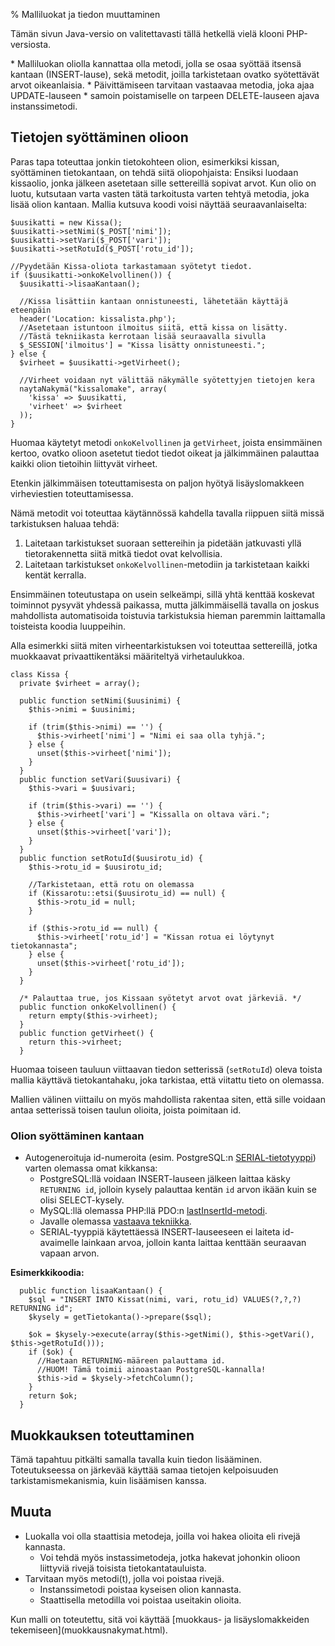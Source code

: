 % Malliluokat ja tiedon muuttaminen
<!-- order: 6 -->

<wip />

Tämän sivun Java-versio on valitettavasti tällä hetkellä vielä klooni PHP-versiosta.

<summary>
* Malliluokan oliolla kannattaa olla metodi, jolla se osaa syöttää itsensä kantaan (INSERT-lause), sekä metodit, joilla tarkistetaan ovatko syötettävät arvot oikeanlaisia.
* Päivittämiseen tarvitaan vastaavaa metodia, joka ajaa UPDATE-lauseen
* samoin poistamiselle on tarpeen DELETE-lauseen ajava instanssimetodi.
</summary>

## Tietojen syöttäminen olioon

Paras tapa toteuttaa jonkin tietokohteen olion, esimerkiksi kissan, syöttäminen tietokantaan, on tehdä siitä oliopohjaista:
Ensiksi luodaan kissaolio, jonka jälkeen asetetaan sille 
settereillä sopivat arvot. 
Kun olio on luotu, kutsutaan varta vasten tätä tarkoitusta varten
tehtyä metodia, joka lisää olion kantaan. Mallia kutsuva koodi voisi näyttää seuraavanlaiselta:

~~~inlinephp
$uusikatti = new Kissa();
$uusikatti->setNimi($_POST['nimi']);
$uusikatti->setVari($_POST['vari']);
$uusikatti->setRotuId($_POST['rotu_id']);

//Pyydetään Kissa-oliota tarkastamaan syötetyt tiedot.
if ($uusikatti->onkoKelvollinen()) {
  $uusikatti->lisaaKantaan();
  
  //Kissa lisättiin kantaan onnistuneesti, lähetetään käyttäjä eteenpäin
  header('Location: kissalista.php');
  //Asetetaan istuntoon ilmoitus siitä, että kissa on lisätty.
  //Tästä tekniikasta kerrotaan lisää seuraavalla sivulla
  $_SESSION['ilmoitus'] = "Kissa lisätty onnistuneesti.";
} else {
  $virheet = $uusikatti->getVirheet();

  //Virheet voidaan nyt välittää näkymälle syötettyjen tietojen kera
  naytaNakymä("kissalomake", array(
    'kissa' => $uusikatti,
    'virheet' => $virheet
  ));
}
~~~

Huomaa käytetyt metodi `onkoKelvollinen` ja `getVirheet`, joista
ensimmäinen kertoo, ovatko olioon asetetut tiedot tiedot oikeat ja
jälkimmäinen palauttaa kaikki olion tietoihin liittyvät virheet.

Etenkin jälkimmäisen toteuttamisesta on paljon hyötyä lisäyslomakkeen
virheviestien toteuttamisessa.

Nämä metodit voi toteuttaa käytännössä kahdella tavalla riippuen siitä
missä tarkistuksen haluaa tehdä:

1. Laitetaan tarkistukset suoraan settereihin ja pidetään jatkuvasti yllä
   tietorakennetta siitä mitkä tiedot ovat kelvollisia. 
2. Laitetaan tarkistukset `onkoKelvollinen`-metodiin ja tarkistetaan 
   kaikki kentät kerralla.

Ensimmäinen toteutustapa on usein selkeämpi, sillä yhtä kenttää koskevat
toiminnot pysyvät yhdessä paikassa, mutta jälkimmäisellä tavalla on joskus
mahdollista automatisoida toistuvia tarkistuksia hieman paremmin
laittamalla toisteista koodia luuppeihin.

Alla esimerkki siitä miten virheentarkistuksen voi toteuttaa
settereillä, jotka muokkaavat privaattikentäksi määriteltyä virhetaulukkoa.

~~~inlinephp
class Kissa {
  private $virheet = array();

  public function setNimi($uusinimi) {
    $this->nimi = $uusinimi;

    if (trim($this->nimi) == '') {
      $this->virheet['nimi'] = "Nimi ei saa olla tyhjä.";
    } else { 
      unset($this->virheet['nimi']);
    }
  }
  public function setVari($uusivari) {
    $this->vari = $uusivari;

    if (trim($this->vari) == '') {
      $this->virheet['vari'] = "Kissalla on oltava väri.";
    } else { 
      unset($this->virheet['vari']);
    }
  }
  public function setRotuId($uusirotu_id) {
    $this->rotu_id = $uusirotu_id;
    
    //Tarkistetaan, että rotu on olemassa
    if (Kissarotu::etsi($uusirotu_id) == null) {
      $this->rotu_id = null;
    }

    if ($this->rotu_id == null) {
      $this->virheet['rotu_id'] = "Kissan rotua ei löytynyt tietokannasta";
    } else { 
      unset($this->virheet['rotu_id']);
    }
  }

  /* Palauttaa true, jos Kissaan syötetyt arvot ovat järkeviä. */
  public function onkoKelvollinen() {
    return empty($this->virheet);
  }
  public function getVirheet() {
    return this->virheet;
  }
~~~

Huomaa toiseen tauluun viittaavan tiedon setterissä (`setRotuId`)
oleva toista mallia käyttävä tietokantahaku, joka tarkistaa,
että viitattu tieto on olemassa. 

Mallien välinen viittailu on myös mahdollista
rakentaa siten, että sille voidaan antaa setterissä toisen taulun 
olioita, joista poimitaan id.

### Olion syöttäminen kantaan

* Autogeneroituja id-numeroita (esim. PostgreSQL:n [SERIAL-tietotyyppi](http://www.postgresql.org/docs/9.2/static/datatype-numeric.html#DATATYPE-SERIAL)) varten
olemassa omat kikkansa:
    * PostgreSQL:llä voidaan INSERT-lauseen jälkeen laittaa käsky `RETURNING id`, jolloin kysely palauttaa kentän `id` arvon ikään kuin se olisi SELECT-kysely.
    * MySQL:llä olemassa PHP:llä PDO:n [lastInsertId-metodi](http://php.net/manual/en/pdo.lastinsertid.php).
    * Javalle olemassa [vastaava tekniikka](http://www.technicalkeeda.com/details/how-to-get-mysql-auto-increment-key-value-using-java-jdbc).
    * SERIAL-tyyppiä käytettäessä INSERT-lauseeseen ei laiteta id-avaimelle lainkaan arvoa, jolloin kanta laittaa kenttään seuraavan vapaan arvon.

**Esimerkkikoodia:**

~~~inlinephp
  public function lisaaKantaan() {
    $sql = "INSERT INTO Kissat(nimi, vari, rotu_id) VALUES(?,?,?) RETURNING id";
    $kysely = getTietokanta()->prepare($sql);

    $ok = $kysely->execute(array($this->getNimi(), $this->getVari(), $this->getRotuId()));
    if ($ok) {
      //Haetaan RETURNING-määreen palauttama id.
      //HUOM! Tämä toimii ainoastaan PostgreSQL-kannalla!
      $this->id = $kysely->fetchColumn();
    }
    return $ok;
  }
~~~

## Muokkauksen toteuttaminen

Tämä tapahtuu pitkälti samalla tavalla kuin tiedon lisääminen.
Toteutukseessa on järkevää käyttää samaa tietojen kelpoisuuden tarkistamismekanismia, kuin lisäämisen kanssa.

## Muuta

* Luokalla voi olla staattisia metodeja, joilla voi hakea olioita eli rivejä kannasta.
    * Voi tehdä myös instassimetodeja, jotka hakevat johonkin olioon liittyviä rivejä toisista tietokantatauluista.
* Tarvitaan myös metodi(t), jolla voi poistaa rivejä.
    * Instanssimetodi poistaa kyseisen olion kannasta.
    * Staattisella metodilla voi poistaa useitakin olioita.


<next>
Kun malli on toteutettu, sitä voi käyttää 
[muokkaus- ja lisäyslomakkeiden tekemiseen](muokkausnakymat.html).
</next>
